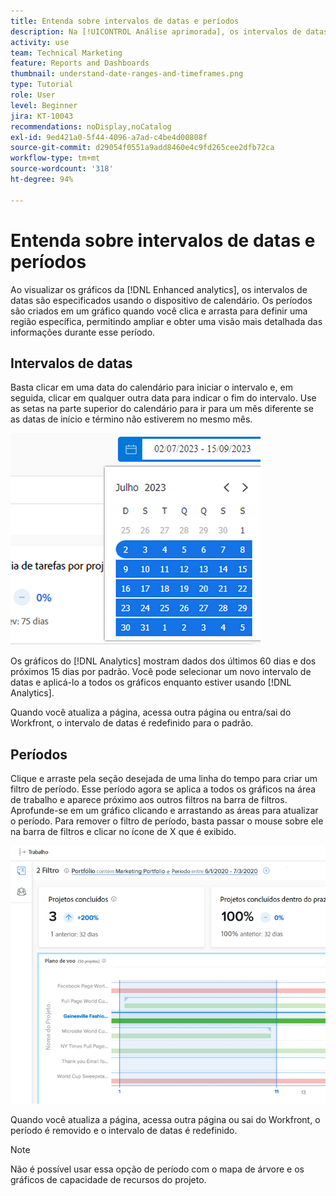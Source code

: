 ```yaml
---
title: Entenda sobre intervalos de datas e períodos
description: Na [!UICONTROL Análise aprimorada], os intervalos de datas são especificados usando o dispositivo de calendário. Os períodos são criados dentro de um gráfico.
activity: use
team: Technical Marketing
feature: Reports and Dashboards
thumbnail: understand-date-ranges-and-timeframes.png
type: Tutorial
role: User
level: Beginner
jira: KT-10043
recommendations: noDisplay,noCatalog
exl-id: 9ed421a0-5f44-4096-a7ad-c4be4d00808f
source-git-commit: d29054f0551a9add8460e4c9fd265cee2dfb72ca
workflow-type: tm+mt
source-wordcount: '318'
ht-degree: 94%

---
```


# Entenda sobre intervalos de datas e períodos

Ao visualizar os gráficos da [!DNL Enhanced analytics], os intervalos de datas são especificados usando o dispositivo de calendário. Os períodos são criados em um gráfico quando você clica e arrasta para definir uma região específica, permitindo ampliar e obter uma visão mais detalhada das informações durante esse período.

## Intervalos de datas

Basta clicar em uma data do calendário para iniciar o intervalo e, em seguida, clicar em qualquer outra data para indicar o fim do intervalo. Use as setas na parte superior do calendário para ir para um mês diferente se as datas de início e término não estiverem no mesmo mês.

![Uma imagem mostrando a seleção de um intervalo de datas no dispositivo de calendário](assets/section-1-3.png)

Os gráficos do [!DNL Analytics] mostram dados dos últimos 60 dias e dos próximos 15 dias por padrão. Você pode selecionar um novo intervalo de datas e aplicá-lo a todos os gráficos enquanto estiver usando [!DNL Analytics].

Quando você atualiza a página, acessa outra página ou entra/sai do Workfront, o intervalo de datas é redefinido para o padrão.

## Períodos

Clique e arraste pela seção desejada de uma linha do tempo para criar um filtro de período. Esse período agora se aplica a todos os gráficos na área de trabalho e aparece próximo aos outros filtros na barra de filtros. Aprofunde-se em um gráfico clicando e arrastando as áreas para atualizar o período. Para remover o filtro de período, basta passar o mouse sobre ele na barra de filtros e clicar no ícone de X que é exibido.

![Uma imagem mostrando a seleção de um período com a função de clicar e arrastar](assets/section-1-4.png)

Quando você atualiza a página, acessa outra página ou sai do Workfront, o período é removido e o intervalo de datas é redefinido.

>[!NOTE]
>
>Não é possível usar essa opção de período com o mapa de árvore e os gráficos de capacidade de recursos do projeto.
